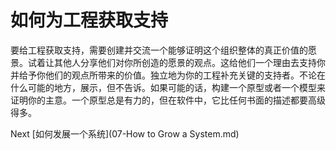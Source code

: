 # 如何为工程获取支持

要给工程获取支持，需要创建并交流一个能够证明这个组织整体的真正价值的愿景。试着让其他人分享他们对你所创造的愿景的观点。这给他们一个理由去支持你并给予你他们的观点所带来的价值。独立地为你的工程补充关键的支持者。不论在什么可能的地方，展示，但不告诉。如果可能的话，构建一个原型或者一个模型来证明你的主意。一个原型总是有力的，但在软件中，它比任何书面的描述都要高级得多。

Next [如何发展一个系统](07-How to Grow a System.md)
